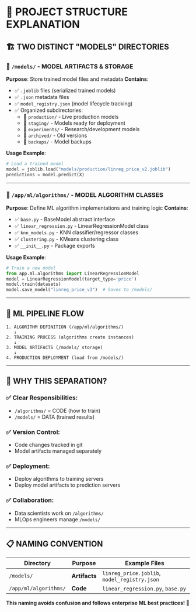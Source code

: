# 📂 PROJECT STRUCTURE EXPLANATION

## 🏗️ TWO DISTINCT "MODELS" DIRECTORIES

### 📁 `/models/` - **MODEL ARTIFACTS & STORAGE**
**Purpose**: Store trained model files and metadata
**Contains**:
- ✅ `.joblib` files (serialized trained models)
- ✅ `.json` metadata files
- ✅ `model_registry.json` (model lifecycle tracking)
- ✅ Organized subdirectories:
  - 📁 `production/` - Live production models
  - 📁 `staging/` - Models ready for deployment
  - 📁 `experiments/` - Research/development models
  - 📁 `archived/` - Old versions
  - 📁 `backups/` - Model backups

**Usage Example**:
```python
# Load a trained model
model = joblib.load("models/production/linreg_price_v2.joblib")
predictions = model.predict(X)
```

---

### 📁 `/app/ml/algorithms/` - **MODEL ALGORITHM CLASSES**
**Purpose**: Define ML algorithm implementations and training logic
**Contains**:
- ✅ `base.py` - BaseModel abstract interface
- ✅ `linear_regression.py` - LinearRegressionModel class
- ✅ `knn_models.py` - KNN classifier/regressor classes
- ✅ `clustering.py` - KMeans clustering class
- ✅ `__init__.py` - Package exports

**Usage Example**:
```python
# Train a new model
from app.ml.algorithms import LinearRegressionModel
model = LinearRegressionModel(target_type='price')
model.train(datasets)
model.save_model("linreg_price_v3")  # Saves to /models/
```

---

## 🔄 ML PIPELINE FLOW

```
1. ALGORITHM DEFINITION (/app/ml/algorithms/)
   ↓
2. TRAINING PROCESS (algorithms create instances)
   ↓
3. MODEL ARTIFACTS (/models/ storage)
   ↓
4. PRODUCTION DEPLOYMENT (load from /models/)
```

---

## 🎯 WHY THIS SEPARATION?

### ✅ **Clear Responsibilities**:
- `/algorithms/` = CODE (how to train)
- `/models/` = DATA (trained results)

### ✅ **Version Control**:
- Code changes tracked in git
- Model artifacts managed separately

### ✅ **Deployment**:
- Deploy algorithms to training servers
- Deploy model artifacts to prediction servers

### ✅ **Collaboration**:
- Data scientists work on `/algorithms/`
- MLOps engineers manage `/models/`

---

## 📋 NAMING CONVENTION

| Directory | Purpose | Example Files |
|-----------|---------|---------------|
| `/models/` | **Artifacts** | `linreg_price.joblib`, `model_registry.json` |
| `/app/ml/algorithms/` | **Code** | `linear_regression.py`, `base.py` |

**This naming avoids confusion and follows enterprise ML best practices! 🚀**